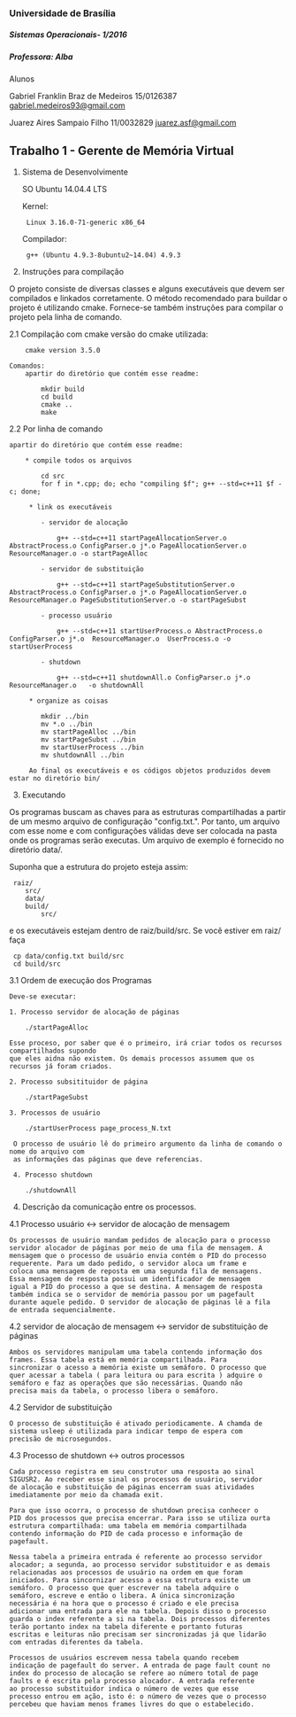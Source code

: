 ### Universidade de Brasília
##### Sistemas Operacionais- 1/2016
##### Professora: Alba

Alunos

Gabriel Franklin Braz de Medeiros 15/0126387    gabriel.medeiros93@gmail.com

Juarez Aires Sampaio Filho      11/0032829      juarez.asf@gmail.com


## Trabalho 1 - Gerente de Memória Virtual

1. Sistema de Desenvolvimente

    SO
        Ubuntu 14.04.4 LTS

    Kernel:
    
        Linux 3.16.0-71-generic x86_64
        
    Compilador:
    
        g++ (Ubuntu 4.9.3-8ubuntu2~14.04) 4.9.3


2. Instruções para compilação

 O projeto consiste de diversas classes e alguns executáveis que devem ser compilados e linkados corretamente. O 
 método recomendado para buildar o projeto é utilizando cmake. Fornece-se também instruções para compilar o projeto
 pela linha de comando.

2.1 Compilação com cmake
    versão do cmake utilizada: 

        cmake version 3.5.0

    Comandos:
        apartir do diretório que contém esse readme:

            mkdir build
            cd build
            cmake ..
            make


2.2 Por linha de comando

    apartir do diretório que contém esse readme:
    
        * compile todos os arquivos
        
            cd src
            for f in *.cpp; do; echo "compiling $f"; g++ --std=c++11 $f -c; done; 
            
         * link os executáveis
         
            - servidor de alocação
            
                g++ --std=c++11 startPageAllocationServer.o AbstractProcess.o ConfigParser.o j*.o PageAllocationServer.o  ResourceManager.o -o startPageAlloc 
         
            - servidor de substituição
                
                g++ --std=c++11 startPageSubstitutionServer.o AbstractProcess.o ConfigParser.o j*.o PageAllocationServer.o  ResourceManager.o PageSubstitutionServer.o -o startPageSubst
          
            - processo usuário
            
                g++ --std=c++11 startUserProcess.o AbstractProcess.o ConfigParser.o j*.o  ResourceManager.o  UserProcess.o -o startUserProcess 
                
            - shutdown
            
                g++ --std=c++11 shutdownAll.o ConfigParser.o j*.o  ResourceManager.o   -o shutdownAll
         
         * organize as coisas
         
            mkdir ../bin
            mv *.o ../bin
            mv startPageAlloc ../bin
            mv startPageSubst ../bin
            mv startUserProcess ../bin
            mv shutdownAll ../bin
            
         Ao final os executáveis e os códigos objetos produzidos devem estar no diretório bin/

3. Executando

Os programas buscam as chaves para as estruturas compartilhadas a partir de um mesmo arquivo de configuração
"config.txt.". Por tanto, um arquivo com esse nome e com configurações válidas deve ser colocada na pasta
onde os programas serão executas. Um arquivo de exemplo é fornecido no diretório data/.

Suponha que a estrutura do projeto esteja assim:

     raiz/
        src/
        data/
        build/
            src/

e os executáveis estejam dentro de raiz/build/src. Se você estiver em raiz/ faça

     cp data/config.txt build/src
     cd build/src
     


3.1 Ordem de execução dos Programas

    Deve-se executar:
    
    1. Processo servidor de alocação de páginas
        
        ./startPageAlloc
        
    Esse proceso, por saber que é o primeiro, irá criar todos os recursos compartilhados supondo
    que eles aidna não existem. Os demais processos assumem que os recursos já foram criados.
        
    2. Processo subsitituidor de página
    
        ./startPageSubst
        
    3. Processos de usuário
    
        ./startUserProcess page_process_N.txt
        
     O processo de usuário lê do primeiro argumento da linha de comando o nome do arquivo com
     as informações das páginas que deve referencias.
     
     4. Processo shutdown
     
        ./shutdownAll

4. Descrição da comunicação entre os processos.

4.1 Processo usuário <-> servidor de alocação de mensagem

    Os processos de usuário mandam pedidos de alocação para o processo
    servidor alocador de páginas por meio de uma fila de mensagem. A
    mensagem que o processo de usuário envia contém o PID do processo
    requerente. Para um dado pedido, o servidor aloca um frame e
    coloca uma mensagem de reposta em uma segunda fila de mensagens.
    Essa mensagem de resposta possui um identificador de mensagem
    igual a PID do processo a que se destina. A mensagem de resposta
    também indica se o servidor de memória passou por um pagefault
    durante aquele pedido. O servidor de alocação de páginas lê a fila
    de entrada sequencialmente.



4.2 servidor de alocação de mensagem  <-> servidor de substituição de páginas

    Ambos os servidores manipulam uma tabela contendo informação dos
    frames. Essa tabela está em memória compartilhada. Para
    sincronizar o acesso a memória existe um semáforo. O processo que
    quer acessar a tabela ( para leitura ou para escrita ) adquire o
    semáforo e faz as operações que são necessárias. Quando não
    precisa mais da tabela, o processo libera o semáforo.


4.2 Servidor de substituição

    O processo de substituição é ativado periodicamente. A chamda de
    sistema usleep é utilizada para indicar tempo de espera com
    precisão de microsegundos.

4.3 Processo de shutdown <-> outros processos

    Cada processo registra em seu construtor uma resposta ao sinal
    SIGUSR2. Ao receber esse sinal os processos de usuário, servidor
    de alocação e substituição de páginas encerram suas atividades
    imediatamente por meio da chamada exit.
    
    Para que isso ocorra, o processo de shutdown precisa conhecer o
    PID dos processos que precisa encerrar. Para isso se utiliza ourta
    estrutura compartilhada: uma tabela em memória compartilhada
    contendo informação do PID de cada processo e informação de
    pagefault. 
    
    Nessa tabela a primeira entrada é referente ao processo servidor
    alocador; a segunda, ao processo servidor substituidor e as demais
    relacionadas aos processos de usuário na ordem em que foram
    iniciados. Para sincornizar acesso a essa estrutura existe um
    semáforo. O processo que quer escrever na tabela adquire o
    semáforo, escreve e então o libera. A única sincronização
    necessária é na hora que o processo é criado e ele precisa
    adicionar uma entrada para ele na tabela. Depois disso o processo
    guarda o index referente a si na tabela. Dois processos diferentes
    terão portanto index na tabela diferente e portanto futuras
    escritas e leituras não precisam ser sincronizadas já que lidarão
    com entradas diferentes da tabela.

    Processos de usuários escrevem nessa tabela quando recebem
    indicação de pagefault do server. A entrada de page fault count no
    index do processo de alocação se refere ao número total de page
    faults e é escrita pela processo alocador. A entrada referente
    ao processo substituidor indica o número de vezes que esse
    processo entrou em ação, isto é: o número de vezes que o processo
    percebeu que haviam menos frames livres do que o estabelecido.

